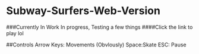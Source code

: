 # Subway-Surfers-Web-Version
###Currently In Work In progress, Testing a few things
####Click the link to play lol

##Controls
Arrow Keys: Movements (Obvlously)
Space:Skate
ESC: Pause
